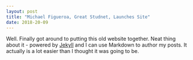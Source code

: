 ```yaml
---
layout: post
title: "Michael Figueroa, Great Studnet, Launches Site"
date: 2018-20-09
---
```


Well. Finally got around to putting this old website together. Neat thing about it - powered by [Jekyll](http://jekyllrb.com) and I can use Markdown to author my posts. It actually is a lot easier than I thought it was going to be.
